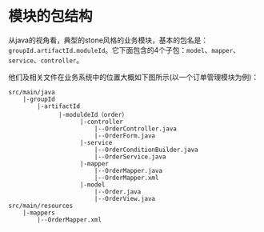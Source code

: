 # 模块的包结构

从java的视角看，典型的stone风格的业务模块，基本的包名是：`groupId.artifactId.moduleId`。它下面包含的4个子包：`model`、`mapper`、`service`、`controller`。

他们及相关文件在业务系统中的位置大概如下图所示(以一个订单管理模块为例)：

```
src/main/java
    |-groupId
        |-artifactId
              |-moduldeId（order）
                    |-controller
                        |--OrderController.java
                        |--OrderForm.java
                    |-service
                        |--OrderConditionBuilder.java
                        |--OrderService.java
                    |-mapper
                        |--OrderMapper.java
                        |--OrderMapper.xml
                    |-model
                        |--Order.java
                        |--OrderView.java
src/main/resources
    |-mappers
        |--OrderMapper.xml
```



